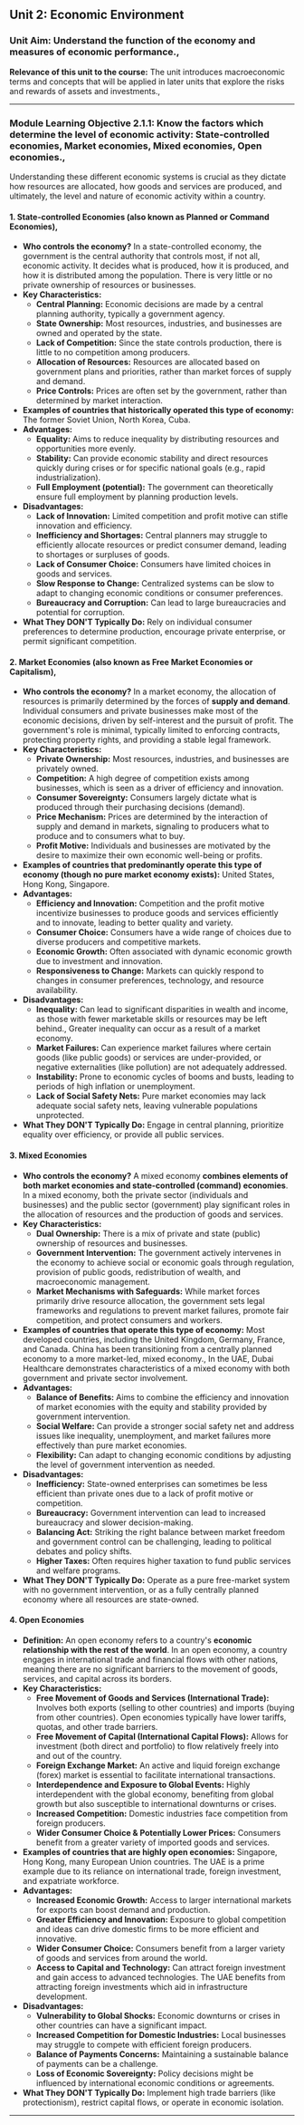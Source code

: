## Unit 2: Economic Environment

### Unit Aim: Understand the function of the economy and measures of economic performance.,

**Relevance of this unit to the course:** The unit introduces macroeconomic terms and concepts that will be applied in later units that explore the risks and rewards of assets and investments.,

---

### Module Learning Objective 2.1.1: Know the factors which determine the level of economic activity: State-controlled economies, Market economies, Mixed economies, Open economies.,

Understanding these different economic systems is crucial as they dictate how resources are allocated, how goods and services are produced, and ultimately, the level and nature of economic activity within a country.

#### 1. State-controlled Economies (also known as Planned or Command Economies),

* **Who controls the economy?** In a state-controlled economy, the government is the central authority that controls most, if not all, economic activity. It decides what is produced, how it is produced, and how it is distributed among the population. There is very little or no private ownership of resources or businesses.
* **Key Characteristics:**
    * **Central Planning:** Economic decisions are made by a central planning authority, typically a government agency.
    * **State Ownership:** Most resources, industries, and businesses are owned and operated by the state.
    * **Lack of Competition:** Since the state controls production, there is little to no competition among producers.
    * **Allocation of Resources:** Resources are allocated based on government plans and priorities, rather than market forces of supply and demand.
    * **Price Controls:** Prices are often set by the government, rather than determined by market interaction.
* **Examples of countries that historically operated this type of economy:** The former Soviet Union, North Korea, Cuba.
* **Advantages:**
    * **Equality:** Aims to reduce inequality by distributing resources and opportunities more evenly.
    * **Stability:** Can provide economic stability and direct resources quickly during crises or for specific national goals (e.g., rapid industrialization).
    * **Full Employment (potential):** The government can theoretically ensure full employment by planning production levels.
* **Disadvantages:**
    * **Lack of Innovation:** Limited competition and profit motive can stifle innovation and efficiency.
    * **Inefficiency and Shortages:** Central planners may struggle to efficiently allocate resources or predict consumer demand, leading to shortages or surpluses of goods.
    * **Lack of Consumer Choice:** Consumers have limited choices in goods and services.
    * **Slow Response to Change:** Centralized systems can be slow to adapt to changing economic conditions or consumer preferences.
    * **Bureaucracy and Corruption:** Can lead to large bureaucracies and potential for corruption.
* **What They DON'T Typically Do:** Rely on individual consumer preferences to determine production, encourage private enterprise, or permit significant competition.

#### 2. Market Economies (also known as Free Market Economies or Capitalism),

* **Who controls the economy?** In a market economy, the allocation of resources is primarily determined by the forces of **supply and demand**. Individual consumers and private businesses make most of the economic decisions, driven by self-interest and the pursuit of profit. The government's role is minimal, typically limited to enforcing contracts, protecting property rights, and providing a stable legal framework.
* **Key Characteristics:**
    * **Private Ownership:** Most resources, industries, and businesses are privately owned.
    * **Competition:** A high degree of competition exists among businesses, which is seen as a driver of efficiency and innovation.
    * **Consumer Sovereignty:** Consumers largely dictate what is produced through their purchasing decisions (demand).
    * **Price Mechanism:** Prices are determined by the interaction of supply and demand in markets, signaling to producers what to produce and to consumers what to buy.
    * **Profit Motive:** Individuals and businesses are motivated by the desire to maximize their own economic well-being or profits.
* **Examples of countries that predominantly operate this type of economy (though no pure market economy exists):** United States, Hong Kong, Singapore.
* **Advantages:**
    * **Efficiency and Innovation:** Competition and the profit motive incentivize businesses to produce goods and services efficiently and to innovate, leading to better quality and variety.
    * **Consumer Choice:** Consumers have a wide range of choices due to diverse producers and competitive markets.
    * **Economic Growth:** Often associated with dynamic economic growth due to investment and innovation.
    * **Responsiveness to Change:** Markets can quickly respond to changes in consumer preferences, technology, and resource availability.
* **Disadvantages:**
    * **Inequality:** Can lead to significant disparities in wealth and income, as those with fewer marketable skills or resources may be left behind., Greater inequality can occur as a result of a market economy.
    * **Market Failures:** Can experience market failures where certain goods (like public goods) or services are under-provided, or negative externalities (like pollution) are not adequately addressed.
    * **Instability:** Prone to economic cycles of booms and busts, leading to periods of high inflation or unemployment.
    * **Lack of Social Safety Nets:** Pure market economies may lack adequate social safety nets, leaving vulnerable populations unprotected.
* **What They DON'T Typically Do:** Engage in central planning, prioritize equality over efficiency, or provide all public services.

#### 3. Mixed Economies

* **Who controls the economy?** A mixed economy **combines elements of both market economies and state-controlled (command) economies**. In a mixed economy, both the private sector (individuals and businesses) and the public sector (government) play significant roles in the allocation of resources and the production of goods and services.
* **Key Characteristics:**
    * **Dual Ownership:** There is a mix of private and state (public) ownership of resources and businesses.
    * **Government Intervention:** The government actively intervenes in the economy to achieve social or economic goals through regulation, provision of public goods, redistribution of wealth, and macroeconomic management.
    * **Market Mechanisms with Safeguards:** While market forces primarily drive resource allocation, the government sets legal frameworks and regulations to prevent market failures, promote fair competition, and protect consumers and workers.
* **Examples of countries that operate this type of economy:** Most developed countries, including the United Kingdom, Germany, France, and Canada. China has been transitioning from a centrally planned economy to a more market-led, mixed economy., In the UAE, Dubai Healthcare demonstrates characteristics of a mixed economy with both government and private sector involvement.
* **Advantages:**
    * **Balance of Benefits:** Aims to combine the efficiency and innovation of market economies with the equity and stability provided by government intervention.
    * **Social Welfare:** Can provide a stronger social safety net and address issues like inequality, unemployment, and market failures more effectively than pure market economies.
    * **Flexibility:** Can adapt to changing economic conditions by adjusting the level of government intervention as needed.
* **Disadvantages:**
    * **Inefficiency:** State-owned enterprises can sometimes be less efficient than private ones due to a lack of profit motive or competition.
    * **Bureaucracy:** Government intervention can lead to increased bureaucracy and slower decision-making.
    * **Balancing Act:** Striking the right balance between market freedom and government control can be challenging, leading to political debates and policy shifts.
    * **Higher Taxes:** Often requires higher taxation to fund public services and welfare programs.
* **What They DON'T Typically Do:** Operate as a pure free-market system with no government intervention, or as a fully centrally planned economy where all resources are state-owned.

#### 4. Open Economies

* **Definition:** An open economy refers to a country's **economic relationship with the rest of the world**. In an open economy, a country engages in international trade and financial flows with other nations, meaning there are no significant barriers to the movement of goods, services, and capital across its borders.
* **Key Characteristics:**
    * **Free Movement of Goods and Services (International Trade):** Involves both exports (selling to other countries) and imports (buying from other countries). Open economies typically have lower tariffs, quotas, and other trade barriers.
    * **Free Movement of Capital (International Capital Flows):** Allows for investment (both direct and portfolio) to flow relatively freely into and out of the country.
    * **Foreign Exchange Market:** An active and liquid foreign exchange (forex) market is essential to facilitate international transactions.
    * **Interdependence and Exposure to Global Events:** Highly interdependent with the global economy, benefiting from global growth but also susceptible to international downturns or crises.
    * **Increased Competition:** Domestic industries face competition from foreign producers.
    * **Wider Consumer Choice & Potentially Lower Prices:** Consumers benefit from a greater variety of imported goods and services.
* **Examples of countries that are highly open economies:** Singapore, Hong Kong, many European Union countries. The UAE is a prime example due to its reliance on international trade, foreign investment, and expatriate workforce.
* **Advantages:**
    * **Increased Economic Growth:** Access to larger international markets for exports can boost demand and production.
    * **Greater Efficiency and Innovation:** Exposure to global competition and ideas can drive domestic firms to be more efficient and innovative.
    * **Wider Consumer Choice:** Consumers benefit from a larger variety of goods and services from around the world.
    * **Access to Capital and Technology:** Can attract foreign investment and gain access to advanced technologies. The UAE benefits from attracting foreign investments which aid in infrastructure development.
* **Disadvantages:**
    * **Vulnerability to Global Shocks:** Economic downturns or crises in other countries can have a significant impact.
    * **Increased Competition for Domestic Industries:** Local businesses may struggle to compete with efficient foreign producers.
    * **Balance of Payments Concerns:** Maintaining a sustainable balance of payments can be a challenge.
    * **Loss of Economic Sovereignty:** Policy decisions might be influenced by international economic conditions or agreements.
* **What They DON'T Typically Do:** Implement high trade barriers (like protectionism), restrict capital flows, or operate in economic isolation.

---

